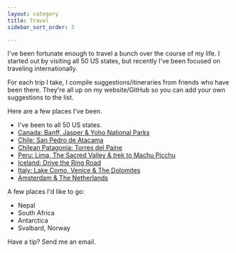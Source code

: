 ```yaml
---
layout: category
title: Travel
sidebar_sort_order: 3

---
```


I've been fortunate enough to travel a bunch over the course of my life. I started out by visiting all 50 US states, but recently I’ve been focused on traveling internationally.

For each trip I take, I compile suggestions/itineraries from friends who have been there. They're all up on my website/GitHub so you can add your own suggestions to the list.

Here are a few places I've been.
 - I've been to all 50 US states.
 - [Canada: Banff, Jasper & Yoho National Parks][2]
 - [Chile: San Pedro de Atacama][3]
 - [Chilean Patagonia: Torres del Paine][4]
 - [Peru: Lima, The Sacred Valley & trek to Machu Picchu][5]
 - [Iceland: Drive the Ring Road][6]
 - [Italy: Lake Como, Venice & The Dolomites][7]
 - [Amsterdam & The Netherlands][8]

A few places I'd like to go:

 - Nepal
 - South Africa
 - Antarctica
 - Svalbard, Norway

Have a tip? Send me an email.

[2]:	/banff/
[3]:	/chile/
[4]:	/chile/
[5]:	/peru/
[6]:	/iceland/
[7]:	/italy/
[8]:	/amsterdam/
